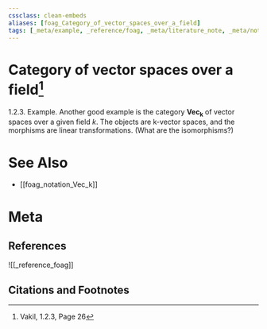 ```yaml
---
cssclass: clean-embeds
aliases: [foag_Category_of_vector_spaces_over_a_field]
tags: [_meta/example, _reference/foag, _meta/literature_note, _meta/notation]
---
```

# Category of vector spaces over a field[^1]
1.2.3. Example. Another good example is the category **$\mathrm{Vec}_{\mathrm{k}}$** of vector spaces over a given field $k$. The objects are k-vector spaces, and the morphisms are linear transformations. (What are the isomorphisms?)


# See Also
- [[foag_notation_Vec_k]]

# Meta
## References
![[_reference_foag]]


## Citations and Footnotes
[^1]: Vakil,  1.2.3, Page 26